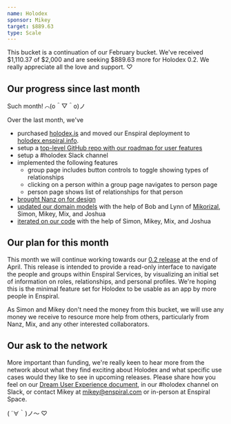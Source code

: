 ```yaml
---
name: Holodex
sponsor: Mikey
target: $889.63
type: Scale
---
```

This bucket is a continuation of our February bucket. We've received $1,110.37 of $2,000 and are seeking $889.63 more for Holodex 0.2. We really appreciate all the love and support. ♡

## Our progress since last month

Such month! ⌒(o＾▽＾o)ノ

Over the last month, we've

- purchased [holodex.is](http://holodex.is) and moved our Enspiral deployment to [holodex.enspiral.info](http://holodex.enspiral.info).
- setup a [top-level GitHub repo with our roadmap for user features](https://github.com/open-app/holodex/issues)
- setup a #holodex Slack channel
- implemented the following features
  - group page includes button controls to toggle showing types of relationships
  - clicking on a person within a group page navigates to person page
  - person page shows list of relationships for that person
- [brought Nanz on for design](https://github.com/open-app/holodex/issues/16#issuecomment-85870813)
- [updated our domain models](https://github.com/openvocab/holodex/issues) with the help of Bob and Lynn of [Mikorizal](http://mikorizal.org/), Simon, Mikey, Mix, and Joshua
- [iterated on our code](https://github.com/holodex/app/pulse/monthly) with the help of Simon, Mikey, Mix, and Joshua

## Our plan for this month

This month we will continue working towards our [0.2 release](https://github.com/open-app/holodex/milestones/0.2%20-%20Read-Only%20Multi-Group%20Madness) at the end of April. This release is intended to provide a read-only interface to navigate the people and groups within Enspiral Services, by visualizing an initial set of information on roles, relationships, and personal profiles. We're hoping this is the minimal feature set for Holodex to be usable as an app by more people in Enspiral.

As Simon and Mikey don't need the money from this bucket, we will use any money we receive to resource more help from others, particularly from Nanz, Mix, and any other interested collaborators.

## Our ask to the network

More important than funding, we're really keen to hear more from the network about what they find exciting about Holodex and what specific use cases would they like to see in upcoming releases. Please share how you feel on our [Dream User Experience document](https://docs.google.com/document/d/1fSWZsjm7qHOwkDoF19olutmUsm65m3_AVoveior-2Hw/edit#), in our #holodex channel on Slack, or contact Mikey at mikey@enspiral.com or in-person at Enspiral Space.

( ´∀｀)ノ～ ♡
